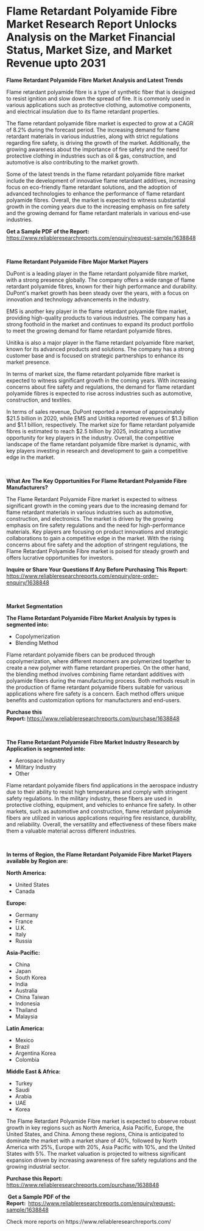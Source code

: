 <p><h1>Flame Retardant Polyamide Fibre Market Research Report Unlocks Analysis on the Market Financial Status, Market Size, and Market Revenue upto 2031</h1></p><p><strong>Flame Retardant Polyamide Fibre Market Analysis and Latest Trends</strong></p>
<p><p>Flame retardant polyamide fibre is a type of synthetic fiber that is designed to resist ignition and slow down the spread of fire. It is commonly used in various applications such as protective clothing, automotive components, and electrical insulation due to its flame retardant properties.</p><p>The flame retardant polyamide fibre market is expected to grow at a CAGR of 8.2% during the forecast period. The increasing demand for flame retardant materials in various industries, along with strict regulations regarding fire safety, is driving the growth of the market. Additionally, the growing awareness about the importance of fire safety and the need for protective clothing in industries such as oil & gas, construction, and automotive is also contributing to the market growth.</p><p>Some of the latest trends in the flame retardant polyamide fibre market include the development of innovative flame retardant additives, increasing focus on eco-friendly flame retardant solutions, and the adoption of advanced technologies to enhance the performance of flame retardant polyamide fibres. Overall, the market is expected to witness substantial growth in the coming years due to the increasing emphasis on fire safety and the growing demand for flame retardant materials in various end-use industries.</p></p>
<p><strong>Get a Sample PDF of the Report:&nbsp;</strong> <a href="https://www.reliableresearchreports.com/enquiry/request-sample/1638848">https://www.reliableresearchreports.com/enquiry/request-sample/1638848</a></p>
<p>&nbsp;</p>
<p><strong>Flame Retardant Polyamide Fibre Major Market Players</strong></p>
<p><p>DuPont is a leading player in the flame retardant polyamide fibre market, with a strong presence globally. The company offers a wide range of flame retardant polyamide fibres, known for their high performance and durability. DuPont's market growth has been steady over the years, with a focus on innovation and technology advancements in the industry.</p><p>EMS is another key player in the flame retardant polyamide fibre market, providing high-quality products to various industries. The company has a strong foothold in the market and continues to expand its product portfolio to meet the growing demand for flame retardant polyamide fibres.</p><p>Unitika is also a major player in the flame retardant polyamide fibre market, known for its advanced products and solutions. The company has a strong customer base and is focused on strategic partnerships to enhance its market presence.</p><p>In terms of market size, the flame retardant polyamide fibre market is expected to witness significant growth in the coming years. With increasing concerns about fire safety and regulations, the demand for flame retardant polyamide fibres is expected to rise across industries such as automotive, construction, and textiles.</p><p>In terms of sales revenue, DuPont reported a revenue of approximately $21.5 billion in 2020, while EMS and Unitika reported revenues of $1.3 billion and $1.1 billion, respectively. The market size for flame retardant polyamide fibres is estimated to reach $2.5 billion by 2025, indicating a lucrative opportunity for key players in the industry. Overall, the competitive landscape of the flame retardant polyamide fibre market is dynamic, with key players investing in research and development to gain a competitive edge in the market.</p></p>
<p>&nbsp;</p>
<p><strong>What Are The Key Opportunities For Flame Retardant Polyamide Fibre Manufacturers?</strong></p>
<p><p>The Flame Retardant Polyamide Fibre market is expected to witness significant growth in the coming years due to the increasing demand for flame retardant materials in various industries such as automotive, construction, and electronics. The market is driven by the growing emphasis on fire safety regulations and the need for high-performance materials. Key players are focusing on product innovations and strategic collaborations to gain a competitive edge in the market. With the rising concerns about fire safety and the adoption of stringent regulations, the Flame Retardant Polyamide Fibre market is poised for steady growth and offers lucrative opportunities for investors.</p></p>
<p><strong>Inquire or Share Your Questions If Any Before Purchasing This Report:</strong> <a href="https://www.reliableresearchreports.com/enquiry/pre-order-enquiry/1638848">https://www.reliableresearchreports.com/enquiry/pre-order-enquiry/1638848</a></p>
<p>&nbsp;</p>
<p><strong>Market Segmentation</strong></p>
<p><strong>The Flame Retardant Polyamide Fibre Market Analysis by types is segmented into:</strong></p>
<p><ul><li>Copolymerization</li><li>Blending Method</li></ul></p>
<p><p>Flame retardant polyamide fibers can be produced through copolymerization, where different monomers are polymerized together to create a new polymer with flame retardant properties. On the other hand, the blending method involves combining flame retardant additives with polyamide fibers during the manufacturing process. Both methods result in the production of flame retardant polyamide fibers suitable for various applications where fire safety is a concern. Each method offers unique benefits and customization options for manufacturers and end-users.</p></p>
<p><strong>Purchase this Report:&nbsp;</strong><a href="https://www.reliableresearchreports.com/purchase/1638848">https://www.reliableresearchreports.com/purchase/1638848</a></p>
<p>&nbsp;</p>
<p><strong>The Flame Retardant Polyamide Fibre Market Industry Research by Application is segmented into:</strong></p>
<p><ul><li>Aerospace Industry</li><li>Military Industry</li><li>Other</li></ul></p>
<p><p>Flame retardant polyamide fibers find applications in the aerospace industry due to their ability to resist high temperatures and comply with stringent safety regulations. In the military industry, these fibers are used in protective clothing, equipment, and vehicles to enhance fire safety. In other markets, such as automotive and construction, flame retardant polyamide fibers are utilized in various applications requiring fire resistance, durability, and reliability. Overall, the versatility and effectiveness of these fibers make them a valuable material across different industries.</p></p>
<p>&nbsp;</p>
<p><strong>In terms of Region, the Flame Retardant Polyamide Fibre Market Players available by Region are:</strong></p>
<p>
    <p> <strong> North America: </strong>
        <ul>
            <li>United States</li>
            <li>Canada</li>
        </ul>
        </p> 
    <p> <strong> Europe: </strong>
        <ul>
            <li>Germany</li>
            <li>France</li>
            <li>U.K.</li>
            <li>Italy</li>
            <li>Russia</li>
        </ul>
        </p> 
    <p> <strong> Asia-Pacific: </strong>
        <ul>
            <li>China</li>
            <li>Japan</li>
            <li>South Korea</li>
            <li>India</li>
            <li>Australia</li>
            <li>China Taiwan</li>
            <li>Indonesia</li>
            <li>Thailand</li>
            <li>Malaysia</li>
        </ul>
        </p> 
    <p> <strong> Latin America: </strong>
        <ul>
            <li>Mexico</li>
            <li>Brazil</li>
            <li>Argentina Korea</li>
            <li>Colombia</li>
        </ul>
        </p> 
    <p> <strong> Middle East & Africa: </strong>
        <ul>
            <li>Turkey</li>
            <li>Saudi</li>
            <li>Arabia</li>
            <li>UAE</li>
            <li>Korea</li>
        </ul>
    </p>
    </p>
<p><p>The Flame Retardant Polyamide Fibre market is expected to observe robust growth in key regions such as North America, Asia Pacific, Europe, the United States, and China. Among these regions, China is anticipated to dominate the market with a market share of 40%, followed by North America with 25%, Europe with 20%, Asia Pacific with 10%, and the United States with 5%. The market valuation is projected to witness significant expansion driven by increasing awareness of fire safety regulations and the growing industrial sector.</p></p>
<p><strong>Purchase this Report: </strong><a href="https://www.reliableresearchreports.com/purchase/1638848">https://www.reliableresearchreports.com/purchase/1638848</a></p>
<p>&nbsp;<strong>Get a Sample PDF of the Report:&nbsp;&nbsp;</strong><a href="https://www.reliableresearchreports.com/enquiry/request-sample/1638848">https://www.reliableresearchreports.com/enquiry/request-sample/1638848</a></p>
<p><strong></strong></p>
<p>Check more reports on https://www.reliableresearchreports.com/</p>